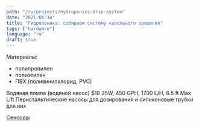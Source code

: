 ```yaml
---
path: "/ru/projects/hydroponics-drip-system"
date: "2021-04-16"
title: "Гидропоника: собираем систему капельного орошения"
tags: ["hardware"]
language: "ru"
draft: true
---
```


Материалы:

- полипропилен
- полиэтилен
- ПВХ (поливинилхлорид, PVC)

Водяная помпа (водяной насос) $18 25W, 450 GPH, 1700 L/H, 6.5 ft Max Lift
Перистальтические насосы для дозирования и силиконовые трубки для них

[Сенсоры](/ru/projects/hydroponics-sensors)